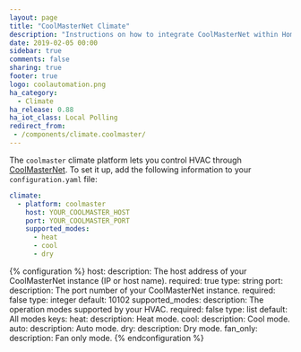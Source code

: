 ```yaml
---
layout: page
title: "CoolMasterNet Climate"
description: "Instructions on how to integrate CoolMasterNet within Home Assistant."
date: 2019-02-05 00:00
sidebar: true
comments: false
sharing: true
footer: true
logo: coolautomation.png
ha_category:
  - Climate
ha_release: 0.88
ha_iot_class: Local Polling
redirect_from:
 - /components/climate.coolmaster/
---
```



The `coolmaster` climate platform lets you control HVAC through [CoolMasterNet](https://coolautomation.com/products/coolmasternet/). To set it up, add the following information to your `configuration.yaml` file:

```yaml
climate:
  - platform: coolmaster
    host: YOUR_COOLMASTER_HOST
    port: YOUR_COOLMASTER_PORT
    supported_modes:
      - heat
      - cool
      - dry
```

{% configuration %}
host:
  description: The host address of your CoolMasterNet instance (IP or host name).
  required: true
  type: string
port:
  description: The port number of your CoolMasterNet instance.
  required: false
  type: integer
  default: 10102
supported_modes:
  description: The operation modes supported by your HVAC.
  required: false
  type: list
  default: All modes
  keys:
    heat:
      description: Heat mode.
    cool:
      description: Cool mode.
    auto:
      description: Auto mode.
    dry:
      description: Dry mode.
    fan_only:
      description: Fan only mode.
{% endconfiguration %}
